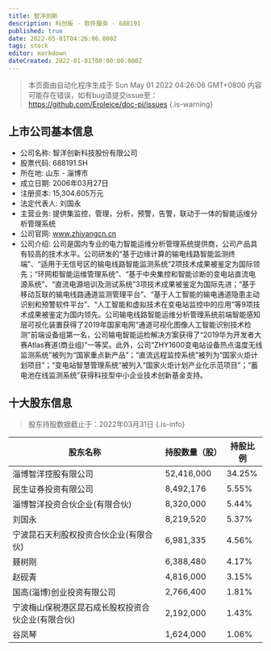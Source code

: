 ```yaml
---
title: 智洋创新
description: 科创板 - 软件服务 - 688191
published: true
date: 2022-05-01T04:26:06.000Z
tags: stock
editor: markdown
dateCreated: 2022-01-01T00:00:00.000Z
---
```


> 本页面由自动化程序生成于 Sun May 01 2022 04:26:06 GMT+0800
> 内容可能存在错误，如有bug请提交issue至：https://github.com/Eroleice/doc-pi/issues
{.is-warning}

## 上市公司基本信息
- 公司名称: 智洋创新科技股份有限公司
- 股票代码: 688191.SH
- 所在地: 山东 - 淄博市
- 成立日期: 2006年03月27日
- 注册资本: 15,304.605万元
- 法定代表人: 刘国永
- 主营业务: 提供集监控，管理，分析，预警，告警，联动于一体的智能运维分析管理系统
- 公司官网: www.zhiyangcn.cn
- 公司介绍: 公司是国内专业的电力智能运维分析管理系统提供商，公司产品具有较高的技术水平。公司研发的“基于边缘计算的输电线路智能监测终端”、“适用于无信号区的输电线路智能监测系统”2项技术成果被鉴定为国际领先；“环网柜智能运维管理系统”、“基于中央集控和智能诊断的变电站直流电源系统”、“直流电源培训及测试系统”3项技术成果被鉴定为国际先进；“基于移动互联的输电线路通道监测管理平台”、“基于人工智能的输电通道隐患主动识别和预警软件平台”、“人工智能和虚拟技术在变电站监控中的应用”等9项技术成果被鉴定为国内领先。公司输电线路智能运维分析管理系统前端智能感知层可视化装置获得了2019年国家电网“通道可视化图像人工智能识别技术检测”前端设备组第一名，公司输电智能运检解决方案获得了“2019华为开发者大赛Atlas赛道(商业组)”一等奖。此外，公司“ZHY1600变电站设备热点温度无线监测系统”被列为“国家重点新产品”；“直流远程监控系统”被列为“国家火炬计划项目”；“变电站智慧管理系统”被列入“国家火炬计划产业化示范项目”；“蓄电池在线监测系统”获得科技型中小企业技术创新基金支持。


## 十大股东信息
> 股东持股数据截止于：2022年03月31日
{.is-info}

| 股东名称 | 持股数量（股） | 持股比例 |
| --- | --- | --- |
| 淄博智洋控股有限公司 | 52,416,000 | 34.25% |
| 民生证券投资有限公司 | 8,492,176 | 5.55% |
| 淄博智洋投资合伙企业(有限合伙) | 8,320,000 | 5.44% |
| 刘国永 | 8,219,520 | 5.37% |
| 宁波昆石天利股权投资合伙企业(有限合伙) | 6,981,335 | 4.56% |
| 聂树刚 | 6,388,480 | 4.17% |
| 赵砚青 | 4,816,000 | 3.15% |
| 国高(淄博)创业投资有限公司 | 2,766,400 | 1.81% |
| 宁波梅山保税港区昆石成长股权投资合伙企业(有限合伙) | 2,192,000 | 1.43% |
| 谷凤琴 | 1,624,000 | 1.06% |




